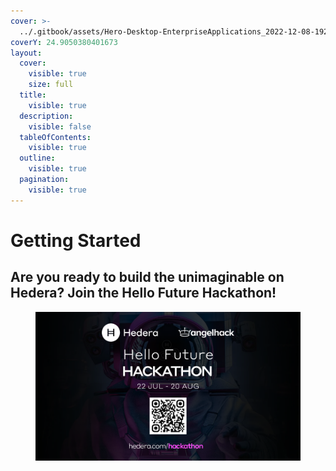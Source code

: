 ```yaml
---
cover: >-
  ../.gitbook/assets/Hero-Desktop-EnterpriseApplications_2022-12-08-192047_ivzd.webp
coverY: 24.9050380401673
layout:
  cover:
    visible: true
    size: full
  title:
    visible: true
  description:
    visible: false
  tableOfContents:
    visible: true
  outline:
    visible: true
  pagination:
    visible: true
---
```


# Getting Started

## Are you ready to build the unimaginable on Hedera? Join the Hello Future Hackathon!

<figure><img src="../.gitbook/assets/hello-future-hackathon-2024-banner.png" alt=""><figcaption></figcaption></figure>
